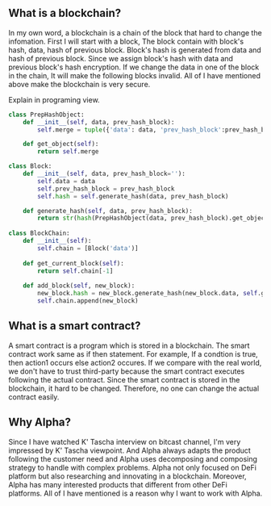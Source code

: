 
## What is a blockchain?

In my own word, a blockchain is a chain of the block that hard to change the infomation. First I will start with a block, The block contain with block's hash, data, hash of previous block. Block's hash is generated from data and hash of previous block.
Since we assign block's hash with data and previous block's hash encryption. If we change the data in one of the block in the chain, It will make the following blocks invalid. All of I have mentioned above make the blockchain is very secure.

Explain in programing view.
```Python
class PrepHashObject:
    def __init__(self, data, prev_hash_block):
        self.merge = tuple({'data': data, 'prev_hash_block':prev_hash_block })

    def get_object(self):
        return self.merge

class Block:
    def __init__(self, data, prev_hash_block=''):
        self.data = data
        self.prev_hash_block = prev_hash_block
        self.hash = self.generate_hash(data, prev_hash_block)

    def generate_hash(self, data, prev_hash_block):
        return str(hash(PrepHashObject(data, prev_hash_block).get_object()))
    
class BlockChain:
    def __init__(self):
        self.chain = [Block('data')]
    
    def get_current_block(self):
        return self.chain[-1]
    
    def add_block(self, new_block):
        new_block.hash = new_block.generate_hash(new_block.data, self.get_current_block().hash)
        self.chain.append(new_block)
```

## What is a smart contract?

A smart contract is a program which is stored in a blockchain. The smart contract work same as if then statement. 
For example, If a condtion is true, then action1 occurs else action2 occures. If we compare with the real world, 
we don't have to trust third-party because the smart contract executes following the actual contract. 
Since the smart contract is stored in the blockchain, it hard to be changed. Therefore, no one can change the actual 
contract easily.

## Why Alpha?

Since I have watched K' Tascha interview on bitcast channel, I'm very impressed by  K' Tascha viewpoint. And Alpha always adapts the product following the customer need and Alpha uses decomposing and composing strategy to handle with complex problems. Alpha not only focused on DeFi platform but also researching and innovating in a blockchain.
Moreover, Alpha has many interested products that different from other DeFi platforms. All of I have mentioned is a reason why I want to work with Alpha.
